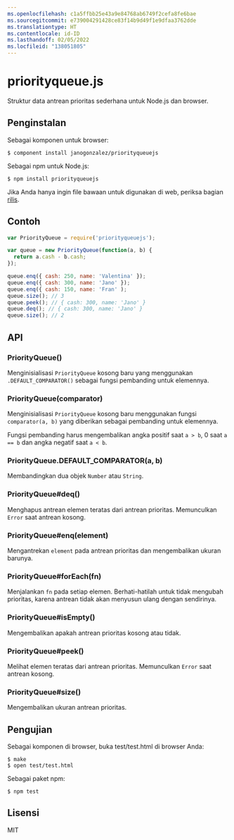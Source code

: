 ```yaml
---
ms.openlocfilehash: c1a5ffbb25e43a9e84768ab6749f2cefa8fe6bae
ms.sourcegitcommit: e739004291428ce83f14b9d49f1e9dfaa3762dde
ms.translationtype: HT
ms.contentlocale: id-ID
ms.lasthandoff: 02/05/2022
ms.locfileid: "138051805"
---
```

# <a name="priorityqueuejs"></a>priorityqueue.js

Struktur data antrean prioritas sederhana untuk Node.js dan browser.

## <a name="installation"></a>Penginstalan

Sebagai komponen untuk browser:

```
$ component install janogonzalez/priorityqueuejs
```

Sebagai npm untuk Node.js:

```
$ npm install priorityqueuejs
```

Jika Anda hanya ingin file bawaan untuk digunakan di web, periksa bagian [rilis](
https://github.com/janogonzalez/priorityqueuejs/releases).

## <a name="example"></a>Contoh

```js
var PriorityQueue = require('priorityqueuejs');

var queue = new PriorityQueue(function(a, b) {
  return a.cash - b.cash;
});

queue.enq({ cash: 250, name: 'Valentina' });
queue.enq({ cash: 300, name: 'Jano' });
queue.enq({ cash: 150, name: 'Fran' );
queue.size(); // 3
queue.peek(); // { cash: 300, name: 'Jano' }
queue.deq(); // { cash: 300, name: 'Jano' }
queue.size(); // 2
```

## <a name="api"></a>API

### <a name="priorityqueue"></a>PriorityQueue()

Menginisialisasi `PriorityQueue` kosong baru yang menggunakan `.DEFAULT_COMPARATOR()` sebagai fungsi pembanding untuk elemennya.

### <a name="priorityqueuecomparator"></a>PriorityQueue(comparator)

Menginisialisasi `PriorityQueue` kosong baru menggunakan fungsi `comparator(a, b)` yang diberikan sebagai pembanding untuk elemennya.

Fungsi pembanding harus mengembalikan angka positif saat `a > b`, 0 saat `a == b` dan angka negatif saat `a < b`.

### <a name="priorityqueuedefault_comparatora-b"></a>PriorityQueue.DEFAULT_COMPARATOR(a, b)

Membandingkan dua objek `Number` atau `String`.

### <a name="priorityqueuedeq"></a>PriorityQueue#deq()

Menghapus antrean elemen teratas dari antrean prioritas.
Memunculkan `Error` saat antrean kosong.

### <a name="priorityqueueenqelement"></a>PriorityQueue#enq(element)

Mengantrekan `element` pada antrean prioritas dan mengembalikan ukuran barunya.

### <a name="priorityqueueforeachfn"></a>PriorityQueue#forEach(fn)

Menjalankan `fn` pada setiap elemen. Berhati-hatilah untuk tidak mengubah prioritas, karena antrean tidak akan menyusun ulang dengan sendirinya.

### <a name="priorityqueueisempty"></a>PriorityQueue#isEmpty()

Mengembalikan apakah antrean prioritas kosong atau tidak.

### <a name="priorityqueuepeek"></a>PriorityQueue#peek()

Melihat elemen teratas dari antrean prioritas.
Memunculkan `Error` saat antrean kosong.

### <a name="priorityqueuesize"></a>PriorityQueue#size()

Mengembalikan ukuran antrean prioritas.

## <a name="testing"></a>Pengujian

Sebagai komponen di browser, buka test/test.html di browser Anda:

```
$ make
$ open test/test.html
```

Sebagai paket npm:

```
$ npm test
```

## <a name="licence"></a>Lisensi

MIT
